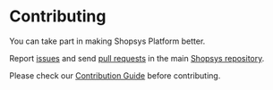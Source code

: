 # Contributing

You can take part in making Shopsys Platform better.

Report [issues](https://github.com/shopsys/shopsys/issues/new) and send [pull requests](https://github.com/shopsys/shopsys/compare) in the main [Shopsys repository](https://github.com/shopsys/shopsys).

Please check our [Contribution Guide](https://github.com/shopsys/shopsys/blob/HEAD/CONTRIBUTING.md) before contributing.
